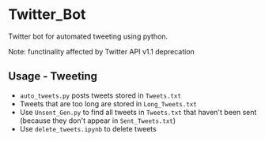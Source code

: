 # Twitter_Bot

Twitter bot for automated tweeting using python.

Note: functinality affected by Twitter API v1.1 deprecation

## Usage - Tweeting

- `auto_tweets.py` posts tweets stored in `Tweets.txt`
- Tweets that are too long are stored in `Long_Tweets.txt`
- Use `Unsent_Gen.py` to find all tweets in `Tweets.txt` that haven't been sent (because they don't appear in `Sent_Tweets.txt`)
- Use `delete_tweets.ipynb` to delete tweets
